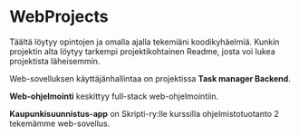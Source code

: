 # WebProjects

Täältä löytyy opintojen ja omalla ajalla tekemiäni koodikyhäelmiä. Kunkin projektin alta löytyy tarkempi projektikohtainen Readme, josta voi lukea projektista läheisemmin.

Web-sovelluksen käyttäjänhallintaa on projektissa **Task manager Backend**.

**Web-ohjelmointi** keskittyy full-stack web-ohjelmointiin.

**Kaupunkisuunnistus-app** on Skripti-ry:lle kurssilla ohjelmistotuotanto 2 tekemämme web-sovellus.
